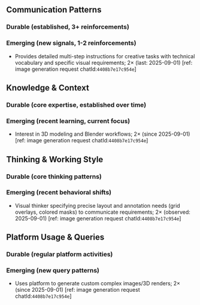 ## Communication Patterns
### Durable (established, 3+ reinforcements)

### Emerging (new signals, 1-2 reinforcements)
- Provides detailed multi-step instructions for creative tasks with technical vocabulary and specific visual requirements; 2× (last: 2025-09-01) [ref: image generation request chatId:`4408b7e17c954e`]

## Knowledge & Context
### Durable (core expertise, established over time)

### Emerging (recent learning, current focus)
- Interest in 3D modeling and Blender workflows; 2× (since 2025-09-01) [ref: image generation request chatId:`4408b7e17c954e`]

## Thinking & Working Style
### Durable (core thinking patterns)

### Emerging (recent behavioral shifts)
- Visual thinker specifying precise layout and annotation needs (grid overlays, colored masks) to communicate requirements; 2× (observed: 2025-09-01) [ref: image generation request chatId:`4408b7e17c954e`]

## Platform Usage & Queries
### Durable (regular platform activities)

### Emerging (new query patterns)
- Uses platform to generate custom complex images/3D renders; 2× (since 2025-09-01) [ref: image generation request chatId:`4408b7e17c954e`]